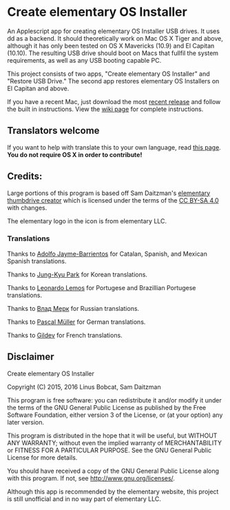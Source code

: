 # Create elementary OS Installer

An Applescript app for creating elementary OS Installer USB drives. It uses dd as a backend. It should theoretically work on Mac OS X Tiger and above, although it has only been tested on OS X Mavericks (10.9) and El Capitan (10.10). The resulting USB drive should boot on Macs that fullfil the system requirements, as well as any USB booting capable PC.

This project consists of two apps, "Create elementary OS Installer" and "Restore USB Drive." The second app restores elementary OS Installers on El Capitan and above.

If you have a recent Mac, just download the most [recent release](https://github.com/linusbobcat/create-elementary-os-installer/releases) and follow the built in instructions. View the [wiki page](https://github.com/linusbobcat/create-elementary-os-installer/wiki/Installation-Instructions) for complete instructions.

## Translators welcome

If you want to help with translate this to your own language, read [this page](https://github.com/linusbobcat/create-elementary-os-installer/wiki/Translations). **You do not require OS X in order to contribute!**

## Credits:

Large portions of this program is based off Sam Daitzman's [elementary thumbdrive creator](https://github.com/sdaitzman/elementary-thumbdrive-creator) which is licensed under the terms of the [CC BY-SA 4.0](https://creativecommons.org/licenses/by-sa/4.0/) with changes.

The elementary logo in the icon is from elementary LLC.

### Translations

Thanks to [Adolfo Jayme-Barrientos](https://github.com/fitojb) for Catalan, Spanish, and Mexican Spanish translations.

Thanks to [Jung-Kyu Park](https://github.com/bagjunggyu) for Korean translations.

Thanks to [Leonardo Lemos](https://github.com/kydrix) for Portugese and Brazillian Portugese translations.

Thanks to [Влад Мерк](https://github.com/dveezhok) for Russian translations.

Thanks to [Pascal Müller](https://github.com/paesku) for German translations.

Thanks to [Gildev](https://github.com/GilDev) for French translations.

## Disclaimer

Create elementary OS Installer

Copyright (C) 2015, 2016 Linus Bobcat, Sam Daitzman

This program is free software: you can redistribute it and/or modify
it under the terms of the GNU General Public License as published by
the Free Software Foundation, either version 3 of the License, or
(at your option) any later version.

This program is distributed in the hope that it will be useful,
but WITHOUT ANY WARRANTY; without even the implied warranty of
MERCHANTABILITY or FITNESS FOR A PARTICULAR PURPOSE.  See the
GNU General Public License for more details.

You should have received a copy of the GNU General Public License
along with this program.  If not, see <http://www.gnu.org/licenses/>.

Although this app is recommended by the elementary website, this project is still unofficial and in no way part of elementary LLC.
